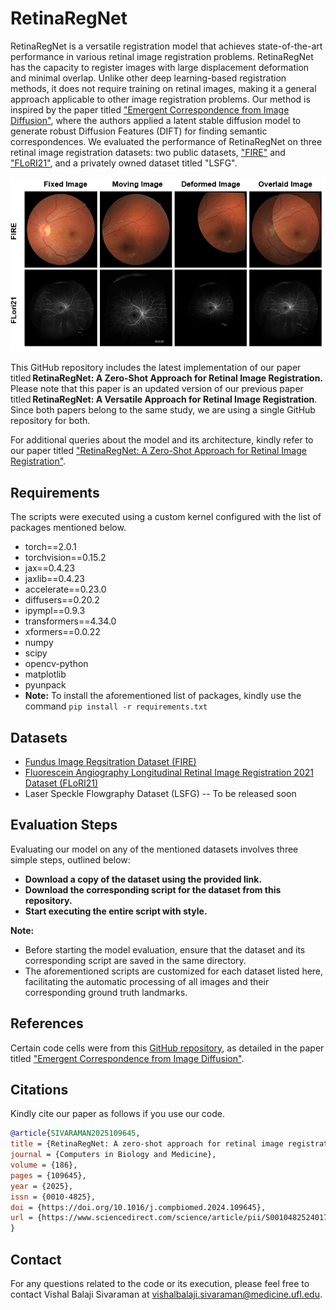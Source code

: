 # RetinaRegNet
RetinaRegNet is a versatile registration model that achieves state-of-the-art performance in various retinal image registration problems. RetinaRegNet has the capacity to register images with large displacement deformation and minimal overlap. Unlike other deep learning-based registration methods, it does not require training on retinal images, making it a general approach applicable to other image registration problems. Our method is inspired by the paper titled ["Emergent Correspondence from Image Diffusion"](https://arxiv.org/abs/2306.03881), where the authors applied a latent stable diffusion model to generate robust Diffusion Features (DIFT) for finding semantic correspondences. We evaluated the performance of RetinaRegNet on three retinal image registration datasets: two public datasets, ["FIRE"](https://carlos.hernandez.im/papers/2017_07_JMO.pdf) and ["FLoRI21"](https://ieeexplore.ieee.org/document/9850360), and a privately owned dataset titled "LSFG".

<p align="center">
  <img src="Images/Results.PNG" alt="Visual Results" width="750">
</p>

This GitHub repository includes the latest implementation of our paper titled **RetinaRegNet: A Zero-Shot Approach for Retinal Image Registration.** Please note that this paper is an updated version of our previous paper titled **RetinaRegNet: A Versatile Approach for Retinal Image Registration**. Since both papers belong to the same study, we are using a single GitHub repository for both.

For additional queries about the model and its architecture, kindly refer to our paper titled ["RetinaRegNet: A Zero-Shot Approach for Retinal Image Registration"](https://www.sciencedirect.com/science/article/pii/S001048252401730X).

## Requirements
The scripts were executed using a custom kernel configured with the list of packages mentioned below.
* torch==2.0.1
* torchvision==0.15.2
* jax==0.4.23
* jaxlib==0.4.23
* accelerate==0.23.0
* diffusers==0.20.2
* ipympl==0.9.3
* transformers==4.34.0
* xformers==0.0.22
* numpy
* scipy
* opencv-python
* matplotlib
* pyunpack
* **Note:** To install the aforementioned list of packages, kindly use the command `pip install -r requirements.txt`

## Datasets
* [Fundus Image Regsitration Dataset (FIRE)](https://projects.ics.forth.gr/cvrl/fire/)
* [Fluorescein Angiography Longitudinal Retinal Image Registration 2021 Dataset (FLoRI21)](https://ieee-dataport.org/open-access/flori21-fluorescein-angiography-longitudinal-retinal-image-registration-dataset)
* Laser Speckle Flowgraphy Dataset (LSFG) -- To be released soon
  
## Evaluation Steps
Evaluating our model on any of the mentioned datasets involves three simple steps, outlined below:
+ **Download a copy of the dataset using the provided link.**
+ **Download the corresponding script for the dataset from this repository.**
+ **Start executing the entire script with style.** 

**Note:**
+ Before starting the model evaluation, ensure that the dataset and its corresponding script are saved in the same directory.
+ The aforementioned scripts are customized for each dataset listed here, facilitating the automatic processing of all images and their corresponding ground truth landmarks.

## References
Certain code cells were from this [GitHub repository](https://github.com/Tsingularity/dift), as detailed in the paper titled ["Emergent Correspondence from Image Diffusion"](https://arxiv.org/abs/2306.03881).

## Citations
Kindly cite our paper as follows if you use our code.
```bibtex
@article{SIVARAMAN2025109645,
title = {RetinaRegNet: A zero-shot approach for retinal image registration},
journal = {Computers in Biology and Medicine},
volume = {186},
pages = {109645},
year = {2025},
issn = {0010-4825},
doi = {https://doi.org/10.1016/j.compbiomed.2024.109645},
url = {https://www.sciencedirect.com/science/article/pii/S001048252401730X}
}
```
## Contact
For any questions related to the code or its execution, please feel free to contact Vishal Balaji Sivaraman at vishalbalaji.sivaraman@medicine.ufl.edu.
